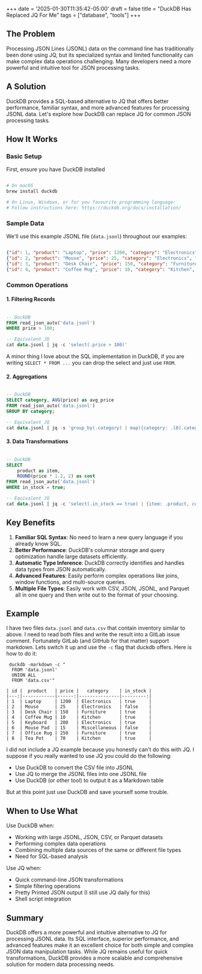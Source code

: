 +++ date = '2025-01-30T11:35:42-05:00'
draft = false
title = "DuckDB Has Replaced JQ For Me"
tags = ["database", "tools"]
+++

## The Problem

Processing JSON Lines (JSONL) data on the command line has traditionally been done using JQ, but its specialized syntax and limited functionality can make complex data operations challenging. Many developers need a more powerful and intuitive tool for JSON processing tasks.

## A Solution

DuckDB provides a SQL-based alternative to JQ that offers better performance, familiar syntax, and more advanced features for processing JSONL data. Let's explore how DuckDB can replace JQ for common JSON processing tasks.

## How It Works

### Basic Setup

First, ensure you have DuckDB installed

```bash

# On macOS
brew install duckdb

# On Linux, Windows, or for you favourite programming language:
# Follow instructions here: https://duckdb.org/docs/installation/
```

### Sample Data

We'll use this example JSONL file (`data.jsonl`) throughout our examples:

```json

{"id": 1, "product": "Laptop", "price": 1200, "category": "Electronics", "in_stock": true}
{"id": 2, "product": "Mouse", "price": 25, "category": "Electronics", "in_stock": false}
{"id": 3, "product": "Desk Chair", "price": 150, "category": "Furniture", "in_stock": true}
{"id": 4, "product": "Coffee Mug", "price": 10, "category": "Kitchen", "in_stock": true}
```

### Common Operations

#### 1. Filtering Records

```sql

-- DuckDB
FROM read_json_auto('data.jsonl')
WHERE price > 100;

-- Equivalent JQ
cat data.jsonl | jq -c 'select(.price > 100)'
```

A minor thing I love about the SQL implementation in DuckDB, if you are writing `SELECT * FROM ...` you can drop the select and just use `FROM`.

#### 2. Aggregations

```sql

-- DuckDB
SELECT category, AVG(price) as avg_price 
FROM read_json_auto('data.jsonl') 
GROUP BY category;

-- Equivalent JQ
cat data.jsonl | jq -s 'group_by(.category) | map({category: .[0].category, avg_price: (map(.price) | add / length)})'
```

#### 3. Data Transformations

```sql

-- DuckDB
SELECT 
    product as item, 
    ROUND(price * 1.2, 2) as cost 
FROM read_json_auto('data.jsonl') 
WHERE in_stock = true;

-- Equivalent JQ
cat data.jsonl | jq -c 'select(.in_stock == true) | {item: .product, cost: (.price * 1.2)}'
```

## Key Benefits

1. **Familiar SQL Syntax**: No need to learn a new query language if you already know SQL.
2. **Better Performance**: DuckDB's columnar storage and query optimization handle large datasets efficiently.
3. **Automatic Type Inference**: DuckDB correctly identifies and handles data types from JSON automatically.
4. **Advanced Features**: Easily perform complex operations like joins, window functions, and multi-source queries.
5. **Multiple File Types**: Easily work with CSV, JSON, JSONL, and Parquet all in one query and then write out to the format of your choosing.

## Example

I have two files `data.jsonl` and `data.csv` that contain inventory similar to above. I need to read both files and write the result into a GitLab issue comment. Fortunately GitLab (and GitHub for that matter) support markdown. Lets switch it up and use the `-c` flag that duckdb offers. Here is how to do it:

```shell
 duckdb -markdown -c "
  FROM 'data.jsonl'
  UNION ALL
  FROM 'data.csv'"

| id |  product   | price |   category    | in_stock |
|---:|------------|------:|---------------|---------:|
| 1  | Laptop     | 1200  | Electronics   | true     |
| 2  | Mouse      | 25    | Electronics   | false    |
| 3  | Desk Chair | 150   | Furniture     | true     |
| 4  | Coffee Mug | 10    | Kitchen       | true     |
| 5  | Keyboard   | 200   | Electronics   | true     |
| 6  | Mouse Pad  | 15    | Miscellaneous | false    |
| 7  | Office Rug | 250   | Furniture     | true     |
| 8  | Tea Pot    | 70    | Kitchen       | true     |
```

I did not include a JQ example because you honestly can't do this with JQ. I suppose if you really wanted to use JQ you could do the following:

- Use DuckDB to convert the CSV file into JSONL
- Use JQ to merge the JSONL files into one JSONL file
- Use DuckDB (or other tool) to output it as a Markdown table

But at this point just use DuckDB and save yourself some trouble.

## When to Use What

Use DuckDB when:

- Working with large JSONL, JSON, CSV, or Parquet datasets
- Performing complex data operations
- Combining multiple data sources of the same or different file types
- Need for SQL-based analysis

Use JQ when:

- Quick command-line JSON transformations
- Simple filtering operations
- Pretty Printed JSON output (I still use JQ daily for this)
- Shell script integration

## Summary

DuckDB offers a more powerful and intuitive alternative to JQ for processing JSONL data. Its SQL interface, superior performance, and advanced features make it an excellent choice for both simple and complex JSON data manipulation tasks. While JQ remains useful for quick transformations, DuckDB provides a more scalable and comprehensive solution for modern data processing needs.